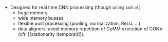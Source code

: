 - Designed for real time CNN processing (though using `im2col`)
	- huge memory
	- wide memory busses
	- flexible post processing (pooling, normalization, ReLU, ...)
	- data aligners: avoid memory repetition of GeMM execution of CONV (cfr. [[stationarity (temporal)]]). 